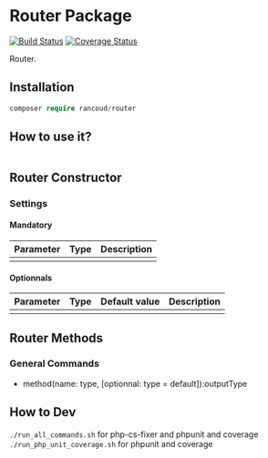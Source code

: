 # Router Package

[![Build Status](https://travis-ci.org/rancoud/Router.svg?branch=master)](https://travis-ci.org/rancoud/Router) [![Coverage Status](https://coveralls.io/repos/github/rancoud/Router/badge.svg?branch=master)](https://coveralls.io/github/rancoud/Router?branch=master)

Router.  

## Installation
```php
composer require rancoud/router
```

## How to use it?
```php

```

## Router Constructor
### Settings
#### Mandatory
| Parameter | Type | Description |
| --- | --- | --- |
|  |  |  |

#### Optionnals
| Parameter | Type | Default value | Description |
| --- | --- | --- | --- |
|  |  |  |  |

## Router Methods
### General Commands  
* method(name: type, [optionnal: type = default]):outputType  

## How to Dev
`./run_all_commands.sh` for php-cs-fixer and phpunit and coverage  
`./run_php_unit_coverage.sh` for phpunit and coverage  
